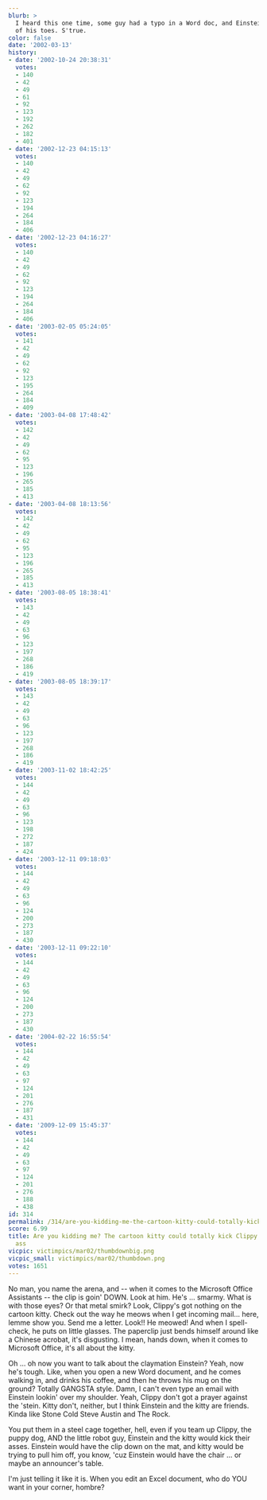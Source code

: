 ```yaml
---
blurb: >
  I heard this one time, some guy had a typo in a Word doc, and Einstein cut off one
  of his toes. S'true.
color: false
date: '2002-03-13'
history:
- date: '2002-10-24 20:38:31'
  votes:
  - 140
  - 42
  - 49
  - 61
  - 92
  - 123
  - 192
  - 262
  - 182
  - 401
- date: '2002-12-23 04:15:13'
  votes:
  - 140
  - 42
  - 49
  - 62
  - 92
  - 123
  - 194
  - 264
  - 184
  - 406
- date: '2002-12-23 04:16:27'
  votes:
  - 140
  - 42
  - 49
  - 62
  - 92
  - 123
  - 194
  - 264
  - 184
  - 406
- date: '2003-02-05 05:24:05'
  votes:
  - 141
  - 42
  - 49
  - 62
  - 92
  - 123
  - 195
  - 264
  - 184
  - 409
- date: '2003-04-08 17:48:42'
  votes:
  - 142
  - 42
  - 49
  - 62
  - 95
  - 123
  - 196
  - 265
  - 185
  - 413
- date: '2003-04-08 18:13:56'
  votes:
  - 142
  - 42
  - 49
  - 62
  - 95
  - 123
  - 196
  - 265
  - 185
  - 413
- date: '2003-08-05 18:38:41'
  votes:
  - 143
  - 42
  - 49
  - 63
  - 96
  - 123
  - 197
  - 268
  - 186
  - 419
- date: '2003-08-05 18:39:17'
  votes:
  - 143
  - 42
  - 49
  - 63
  - 96
  - 123
  - 197
  - 268
  - 186
  - 419
- date: '2003-11-02 18:42:25'
  votes:
  - 144
  - 42
  - 49
  - 63
  - 96
  - 123
  - 198
  - 272
  - 187
  - 424
- date: '2003-12-11 09:18:03'
  votes:
  - 144
  - 42
  - 49
  - 63
  - 96
  - 124
  - 200
  - 273
  - 187
  - 430
- date: '2003-12-11 09:22:10'
  votes:
  - 144
  - 42
  - 49
  - 63
  - 96
  - 124
  - 200
  - 273
  - 187
  - 430
- date: '2004-02-22 16:55:54'
  votes:
  - 144
  - 42
  - 49
  - 63
  - 97
  - 124
  - 201
  - 276
  - 187
  - 431
- date: '2009-12-09 15:45:37'
  votes:
  - 144
  - 42
  - 49
  - 63
  - 97
  - 124
  - 201
  - 276
  - 188
  - 438
id: 314
permalink: /314/are-you-kidding-me-the-cartoon-kitty-could-totally-kick-clippy-the-paperclips-ass/
score: 6.99
title: Are you kidding me? The cartoon kitty could totally kick Clippy the Paperclip's
  ass
vicpic: victimpics/mar02/thumbdownbig.png
vicpic_small: victimpics/mar02/thumbdown.png
votes: 1651
---
```


No man, you name the arena, and -- when it comes to the Microsoft Office
Assistants -- the clip is goin' DOWN. Look at him. He's ... smarmy. What
is with those eyes? Or that metal smirk? Look, Clippy's got nothing on
the cartoon kitty. Check out the way he meows when I get incoming
mail... here, lemme show you. Send me a letter. Look!! He meowed! And
when I spell-check, he puts on little glasses. The paperclip just bends
himself around like a Chinese acrobat, it's disgusting. I mean, hands
down, when it comes to Microsoft Office, it's all about the kitty.

Oh ... oh now you want to talk about the claymation Einstein? Yeah, now
he's tough. Like, when you open a new Word document, and he comes
walking in, and drinks his coffee, and then he throws his mug on the
ground? Totally GANGSTA style. Damn, I can't even type an email with
Einstein lookin' over my shoulder. Yeah, Clippy don't got a prayer
against the 'stein. Kitty don't, neither, but I think Einstein and the
kitty are friends. Kinda like Stone Cold Steve Austin and The Rock.

You put them in a steel cage together, hell, even if you team up Clippy,
the puppy dog, AND the little robot guy, Einstein and the kitty would
kick their asses. Einstein would have the clip down on the mat, and
kitty would be trying to pull him off, you know, 'cuz Einstein would
have the chair ... or maybe an announcer's table.

I'm just telling it like it is. When you edit an Excel document, who do
YOU want in your corner, hombre?